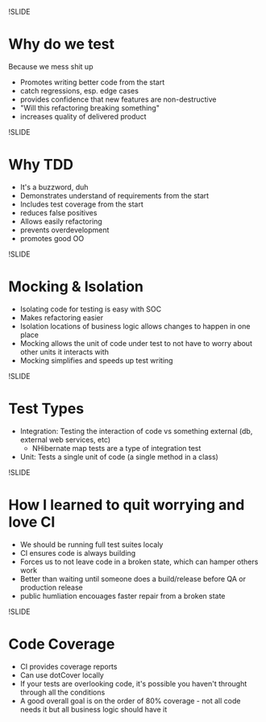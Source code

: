 !SLIDE 
# Why do we test #

Because we mess shit up

* Promotes writing better code from the start
* catch regressions, esp. edge cases
* provides confidence that new features are non-destructive
* "Will this refactoring breaking something"
* increases quality of delivered product

!SLIDE

# Why TDD #

* It's a buzzword, duh
* Demonstrates understand of requirements from the start
* Includes test coverage from the start
* reduces false positives
* Allows easily refactoring
* prevents overdevelopment
* promotes good OO

!SLIDE

# Mocking & Isolation #

* Isolating code for testing is easy with SOC
* Makes refactoring easier
* Isolation locations of business logic allows changes to happen in one place
* Mocking allows the unit of code under test to not have to worry about other units it interacts with
* Mocking simplifies and speeds up test writing

!SLIDE
# Test Types #

* Integration: Testing the interaction of code vs something external (db, external web services, etc)
  - NHibernate map tests are a type of integration test
* Unit: Tests a single unit of code (a single method in a class)

!SLIDE
# How I learned to quit worrying and love CI #

* We should be running full test suites localy
* CI ensures code is always building
* Forces us to not leave code in a broken state, which can hamper others work
* Better than waiting until someone does a build/release before QA or production release
* public humliation encouages faster repair from a broken state

!SLIDE
# Code Coverage #

* CI provides coverage reports
* Can use dotCover locally
* If your tests are overlooking code, it's possible you haven't throught through all the conditions
* A good overall goal is on the order of 80% coverage - not all code needs it but all business logic should have it
